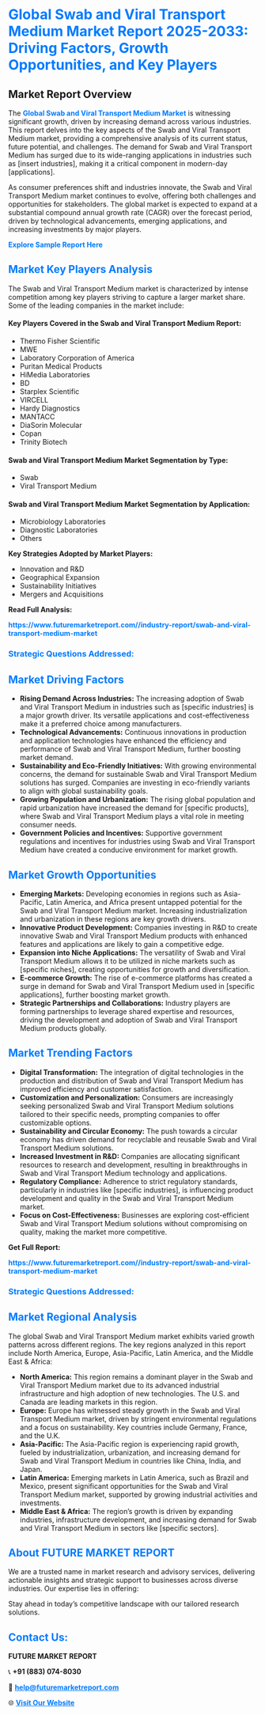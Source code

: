 <h1 style="color: #007BFF;">Global Swab and Viral Transport Medium Market Report 2025-2033: Driving Factors, Growth Opportunities, and Key Players</h1>

<section id="overview">
<h2>Market Report Overview</h2>
<p>The <a href="https://www.futuremarketreport.com//industry-report/swab-and-viral-transport-medium-market" style="color: #007BFF; text-decoration: none;"><strong>Global Swab and Viral Transport Medium Market</strong></a> is witnessing significant growth, driven by increasing demand across various industries. This report delves into the key aspects of the Swab and Viral Transport Medium market, providing a comprehensive analysis of its current status, future potential, and challenges. The demand for Swab and Viral Transport Medium has surged due to its wide-ranging applications in industries such as [insert industries], making it a critical component in modern-day [applications].</p>
<p>As consumer preferences shift and industries innovate, the Swab and Viral Transport Medium market continues to evolve, offering both challenges and opportunities for stakeholders. The global market is expected to expand at a substantial compound annual growth rate (CAGR) over the forecast period, driven by technological advancements, emerging applications, and increasing investments by major players.</p>
</section>

<section id="overview">
<p><a href="https://www.futuremarketreport.com//request-sample/reportId=79391" style="color: #007BFF; text-decoration: none;"><strong>Explore Sample Report Here</strong></a></p>
</section>

<section id="key-players">
<h2 style="color: #007BFF;">Market Key Players Analysis</h2>
<p>The Swab and Viral Transport Medium market is characterized by intense competition among key players striving to capture a larger market share. Some of the leading companies in the market include:</p>
<h4>Key Players Covered in the Swab and Viral Transport Medium Report:</h4>
<ul><li>Thermo Fisher Scientific</li><li>MWE</li><li>Laboratory Corporation of America</li><li>Puritan Medical Products</li><li>HiMedia Laboratories</li><li>BD</li><li>Starplex Scientific</li><li>VIRCELL</li><li>Hardy Diagnostics</li><li>MANTACC</li><li>DiaSorin Molecular</li><li>Copan</li><li>Trinity Biotech</li></ul>
<h4>Swab and Viral Transport Medium Market Segmentation by Type:</h4>
<ul><li>Swab</li><li>Viral Transport Medium</li></ul>

<h4>Swab and Viral Transport Medium Market Segmentation by Application:</h4>
<ul><li>Microbiology Laboratories</li><li>Diagnostic Laboratories</li><li>Others</li></ul>
<p><strong>Key Strategies Adopted by Market Players:</strong></p>
<ul>
<li>Innovation and R&D</li>
<li>Geographical Expansion</li>
<li>Sustainability Initiatives</li>
<li>Mergers and Acquisitions</li>
</ul>
</section>

<section>
<p><strong>Read Full Analysis: </strong></p><a href="https://www.futuremarketreport.com//industry-report/swab-and-viral-transport-medium-market" style="color: #007BFF; text-decoration: none;"><strong>https://www.futuremarketreport.com//industry-report/swab-and-viral-transport-medium-market</strong></a>
<h3 style="color: #007BFF;">Strategic Questions Addressed:</h3>
</section>

<section id="driving-factors">
<h2 style="color: #007BFF;">Market Driving Factors</h2>
<ul>
<li><strong>Rising Demand Across Industries:</strong> The increasing adoption of Swab and Viral Transport Medium in industries such as [specific industries] is a major growth driver. Its versatile applications and cost-effectiveness make it a preferred choice among manufacturers.</li>
<li><strong>Technological Advancements:</strong> Continuous innovations in production and application technologies have enhanced the efficiency and performance of Swab and Viral Transport Medium, further boosting market demand.</li>
<li><strong>Sustainability and Eco-Friendly Initiatives:</strong> With growing environmental concerns, the demand for sustainable Swab and Viral Transport Medium solutions has surged. Companies are investing in eco-friendly variants to align with global sustainability goals.</li>
<li><strong>Growing Population and Urbanization:</strong> The rising global population and rapid urbanization have increased the demand for [specific products], where Swab and Viral Transport Medium plays a vital role in meeting consumer needs.</li>
<li><strong>Government Policies and Incentives:</strong> Supportive government regulations and incentives for industries using Swab and Viral Transport Medium have created a conducive environment for market growth.</li>
</ul>
</section>

<section id="growth-opportunities">
<h2 style="color: #007BFF;">Market Growth Opportunities</h2>
<ul>
<li><strong>Emerging Markets:</strong> Developing economies in regions such as Asia-Pacific, Latin America, and Africa present untapped potential for the Swab and Viral Transport Medium market. Increasing industrialization and urbanization in these regions are key growth drivers.</li>
<li><strong>Innovative Product Development:</strong> Companies investing in R&D to create innovative Swab and Viral Transport Medium products with enhanced features and applications are likely to gain a competitive edge.</li>
<li><strong>Expansion into Niche Applications:</strong> The versatility of Swab and Viral Transport Medium allows it to be utilized in niche markets such as [specific niches], creating opportunities for growth and diversification.</li>
<li><strong>E-commerce Growth:</strong> The rise of e-commerce platforms has created a surge in demand for Swab and Viral Transport Medium used in [specific applications], further boosting market growth.</li>
<li><strong>Strategic Partnerships and Collaborations:</strong> Industry players are forming partnerships to leverage shared expertise and resources, driving the development and adoption of Swab and Viral Transport Medium products globally.</li>
</ul>
</section>

<section id="trending-factors">
<h2 style="color: #007BFF;">Market Trending Factors</h2>
<ul>
<li><strong>Digital Transformation:</strong> The integration of digital technologies in the production and distribution of Swab and Viral Transport Medium has improved efficiency and customer satisfaction.</li>
<li><strong>Customization and Personalization:</strong> Consumers are increasingly seeking personalized Swab and Viral Transport Medium solutions tailored to their specific needs, prompting companies to offer customizable options.</li>
<li><strong>Sustainability and Circular Economy:</strong> The push towards a circular economy has driven demand for recyclable and reusable Swab and Viral Transport Medium solutions.</li>
<li><strong>Increased Investment in R&D:</strong> Companies are allocating significant resources to research and development, resulting in breakthroughs in Swab and Viral Transport Medium technology and applications.</li>
<li><strong>Regulatory Compliance:</strong> Adherence to strict regulatory standards, particularly in industries like [specific industries], is influencing product development and quality in the Swab and Viral Transport Medium market.</li>
<li><strong>Focus on Cost-Effectiveness:</strong> Businesses are exploring cost-efficient Swab and Viral Transport Medium solutions without compromising on quality, making the market more competitive.</li>
</ul>
</section>

<section>
<p><strong>Get Full Report: </strong></p><a href="https://www.futuremarketreport.com//industry-report/swab-and-viral-transport-medium-market" style="color: #007BFF; text-decoration: none;"><strong>https://www.futuremarketreport.com//industry-report/swab-and-viral-transport-medium-market</strong></a>
<h3 style="color: #007BFF;">Strategic Questions Addressed:</h3>
</section>


<section id="regional-analysis">
<h2 style="color: #007BFF;">Market Regional Analysis</h2>
<p>The global Swab and Viral Transport Medium market exhibits varied growth patterns across different regions. The key regions analyzed in this report include North America, Europe, Asia-Pacific, Latin America, and the Middle East & Africa:</p>
<ul>
<li><strong>North America:</strong> This region remains a dominant player in the Swab and Viral Transport Medium market due to its advanced industrial infrastructure and high adoption of new technologies. The U.S. and Canada are leading markets in this region.</li>
<li><strong>Europe:</strong> Europe has witnessed steady growth in the Swab and Viral Transport Medium market, driven by stringent environmental regulations and a focus on sustainability. Key countries include Germany, France, and the U.K.</li>
<li><strong>Asia-Pacific:</strong> The Asia-Pacific region is experiencing rapid growth, fueled by industrialization, urbanization, and increasing demand for Swab and Viral Transport Medium in countries like China, India, and Japan.</li>
<li><strong>Latin America:</strong> Emerging markets in Latin America, such as Brazil and Mexico, present significant opportunities for the Swab and Viral Transport Medium market, supported by growing industrial activities and investments.</li>
<li><strong>Middle East & Africa:</strong> The region’s growth is driven by expanding industries, infrastructure development, and increasing demand for Swab and Viral Transport Medium in sectors like [specific sectors].</li>
</ul>
</section>

<footer>
<h2 style="color: #007BFF;">About FUTURE MARKET REPORT</h2>
<p>We are a trusted name in market research and advisory services, delivering actionable insights and strategic support to businesses across diverse industries. Our expertise lies in offering:</p>

<p>Stay ahead in today’s competitive landscape with our tailored research solutions.</p>

<h2 style="color: #007BFF;">Contact Us:</h2>
<p><strong>FUTURE MARKET REPORT</strong></p>
<p>📞 <strong>+91 (883) 074-8030</strong></p>
<p>📧 <strong><a href="mailto:help@futuremarketreport.com" style="color: #007BFF;">help@futuremarketreport.com</a></strong></p>
<p>🌐 <strong><a href="https://www.futuremarketreport.com/" style="color: #007BFF;">Visit Our Website</a></strong></p>
</footer>